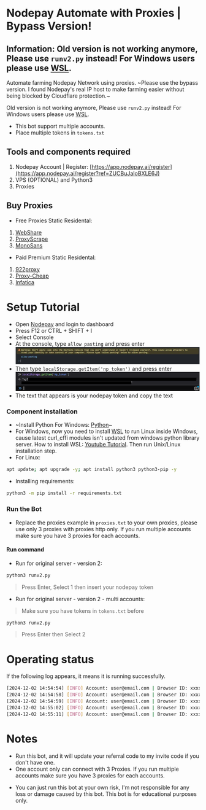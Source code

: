 # Nodepay Automate with Proxies | Bypass Version!
## Information: Old version is not working anymore, Please use ``runv2.py`` instead! For Windows users please use [WSL](https://learn.microsoft.com/en-us/windows/wsl/install).
Automate farming Nodepay Network using proxies. ~Please use the bypass version. I found Nodepay's real IP host to make farming easier without being blocked by Cloudflare protection.~ 

Old version is not working anymore, Please use ``runv2.py`` instead! For Windows users please use [WSL](https://learn.microsoft.com/en-us/windows/wsl/install).
- This bot support multiple accounts.
- Place multiple tokens in ```tokens.txt```
## Tools and components required
1. Nodepay Account | Register: [https://app.nodepay.ai/register](https://app.nodepay.ai/register?ref=ZUCBuJaIoBXLE6J)
2. VPS (OPTIONAL) and Python3
3. Proxies
## Buy Proxies
- Free Proxies Static Residental: 
1. [WebShare](https://www.webshare.io/?referral_code=p7k7whpdu2jg)
2. [ProxyScrape](https://proxyscrape.com/?ref=odk1mmj)
3. [MonoSans](https://github.com/monosans/proxy-list)
- Paid Premium Static Residental:
1. [922proxy](https://www.922proxy.com/register?inviter_code=d03d4fed)
2. [Proxy-Cheap](https://app.proxy-cheap.com/r/JysUiH)
3. [Infatica](https://dashboard.infatica.io/aff.php?aff=544)
# Setup Tutorial
- Open [Nodepay](https://app.nodepay.ai/register?ref=ZUCBuJaIoBXLE6J) and login to dashboard
- Press F12 or CTRL + SHIFT + I
- Select Console
- At the console, type ```allow pasting``` and press enter
![0001](https://github.com/im-hanzou/getgrass_bot/blob/main/pasting.JPG)
- Then type ``localStorage.getItem('np_token')`` and press enter
![0002](https://github.com/im-hanzou/getgrass_bot/blob/main/nodepaytoken.png)
- The text that appears is your nodepay token and copy the text
### Component installation
- ~Install Python For Windows: [Python](https://www.python.org/ftp/python/3.13.0/python-3.13.0-amd64.exe)~
- For Windows, now you need to install [WSL](https://learn.microsoft.com/en-us/windows/wsl/install) to run Linux inside Windows, cause latest curl_cffi modules isn't updated from windows python library server. How to install WSL: [Youtube Tutorial](https://www.youtube.com/watch?v=HrAsmXy1-78&ab_channel=LogicLambda). Then run Unix/Linux installation step.
- For Linux:
```bash
apt update; apt upgrade -y; apt install python3 python3-pip -y
```
- Installing requirements: 
```bash
python3 -m pip install -r requirements.txt
```
### Run the Bot
- Replace the proxies example in ```proxies.txt``` to your own proxies, please use only 3 proxies with proxies http only. If you run multiple accounts make sure you have 3 proxies for each accounts.
#### Run command
- Run for original server - version 2:
```bash
python3 runv2.py
```
>Press Enter, Select 1 then insert your nodepay token
- Run for original server - version 2 - multi accounts:
>Make sure you have tokens in ``tokens.txt`` before
```bash
python3 runv2.py
```
>Press Enter then Select 2
<!-- - ~Run for original server~:
```bash
python run.py
```
>~Press Enter then insert your nodepay token~ Not working anymore, please use ``runv2.py``
- ~Run for bypass server~:
>~Use this script if you getting errors like ```Error during API call: 403 Client Error: Forbidden for url```~. Not working anymore, please use ``runv2.py``
```bash
python run-bypass.py
```
>~Press Enter then insert your nodepay token~ Not working anymore, please use ``runv2.py``
- ~Run for multi bypassed server~:
```bash
python run-multi-bypass.py
```
>Not working anymore, please use ``runv2.py`` -->
# Operating status
If the following log appears, it means it is running successfully.
```bash
[2024-12-02 14:54:54] [INFO] Account: user@email.com | Browser ID: xxxxxxxxxxx-xxxx-xxxx-xxxx-xxxxxxxxxxx | IP: 127.0.0.1 | IP Score: 99
[2024-12-02 14:54:58] [INFO] Account: user@email.com | Browser ID: xxxxxxxxxxx-xxxx-xxxx-xxxx-xxxxxxxxxxx | IP: 127.0.0.1 | IP Score: 86
[2024-12-02 14:54:59] [INFO] Account: user@email.com | Browser ID: xxxxxxxxxxx-xxxx-xxxx-xxxx-xxxxxxxxxxx | IP: 127.0.0.1 | IP Score: 92
[2024-12-02 14:55:02] [INFO] Account: user@email.com | Browser ID: xxxxxxxxxxx-xxxx-xxxx-xxxx-xxxxxxxxxxx | IP: 127.0.0.1 | IP Score: 81
[2024-12-02 14:55:11] [INFO] Account: user@email.com | Browser ID: xxxxxxxxxxx-xxxx-xxxx-xxxx-xxxxxxxxxxx | IP: 127.0.0.1 | IP Score: 82
```
# Notes
- Run this bot, and it will update your referral code to my invite code if you don't have one.
- One account only can connect with 3 Proxies. If you run multiple accounts make sure you have 3 proxies for each accounts.
<!-- - Feel free to enjoy and recode or create new bots using the Nodepay API with direct IP that I found. -->
- You can just run this bot at your own risk, I'm not responsible for any loss or damage caused by this bot. This bot is for educational purposes only.
